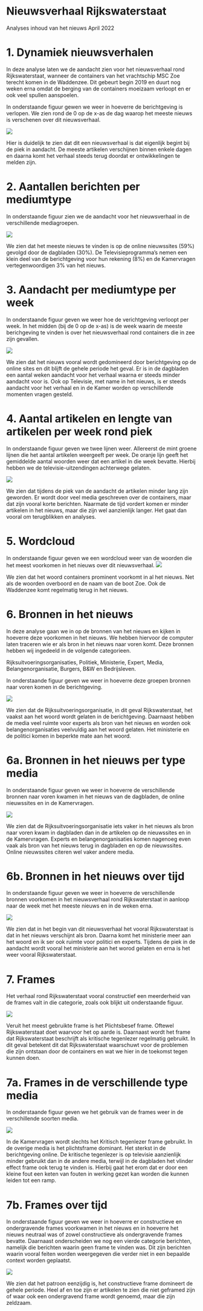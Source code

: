 Nieuwsverhaal Rijkswaterstaat
================
Analyses inhoud van het nieuws
April 2022



# 1. Dynamiek nieuwsverhalen

In deze analyse laten we de aandacht zien voor het nieuwsverhaal rond
Rijkswaterstaat, wanneer de containers van het vrachtschip MSC Zoe
terecht komen in de Waddenzee. Dit gebeurt begin 2019 en duurt nog weken
erna omdat de berging van de containers moeizaam verloopt en er ook veel
spullen aanspoelen.

In onderstaande figuur gewen we weer in hoeverre de berichtgeving is
verlopen. We zien rond de 0 op de x-as de dag waarop het meeste nieuws
is verschenen over dit nieuwsverhaal.

![](0_nieuwsverhalen_rijkswaterstaat_files/figure-gfm/unnamed-chunk-3-1.png)<!-- -->

Hier is duidelijk te zien dat dit een nieuwsverhaal is dat eigenlijk
begint bij de piek in aandacht. De meeste artikelen verschijnen binnen
enkele dagen en daarna komt het verhaal steeds terug doordat er
ontwikkelingen te melden zijn.

# 2. Aantallen berichten per mediumtype

In onderstaande figuur zien we de aandacht voor het nieuwsverhaal in de
verschillende mediagroepen.

![](0_nieuwsverhalen_rijkswaterstaat_files/figure-gfm/unnamed-chunk-4-1.png)<!-- -->

We zien dat het meeste nieuws te vinden is op de online nieuwssites
(59%) gevolgd door de dagbladen (30%). De Televisieprogramma’s nemen een
klein deel van de berichtgeving voor hun rekening (8%) en de Kamervragen
vertegenwoordigen 3% van het nieuws.

# 3. Aandacht per mediumtype per week

In onderstaande figuur geven we weer hoe de verichtgeving verloopt per
week. In het midden (bij de 0 op de x-as) is de week waarin de meeste
berichgeving te vinden is over het nieuwsverhaal rond containers die in
zee zijn gevallen.

![](0_nieuwsverhalen_rijkswaterstaat_files/figure-gfm/unnamed-chunk-5-1.png)<!-- -->

We zien dat het nieuws vooral wordt gedomineerd door berichtgeving op de
online sites en dit blijft de gehele periode het geval. Er is in de
dagbladen een aantal weken aandacht voor het verhaal waarna er steeds
minder aandacht voor is. Ook op Televisie, met name in het nieuws, is er
steeds aandacht voor het verhaal en in de Kamer worden op verschillende
momenten vragen gesteld.

# 4. Aantal artikelen en lengte van artikelen per week rond piek

In onderstaande figuur geven we twee lijnen weer. Allereerst de mint
groene lijnen die het aantal artikelen weergeeft per week. De oranje
lijn geeft het gemiddelde aantal woorden weer dat een artikel in die
week bevatte. Hierbij hebben we de televisie-uitzendingen achterwege
gelaten.

![](0_nieuwsverhalen_rijkswaterstaat_files/figure-gfm/unnamed-chunk-6-1.png)<!-- -->

We zien dat tijdens de piek van de aandacht de artikelen minder lang
zijn geworden. Er wordt door veel media geschreven over de containers,
maar dat zijn vooral korte berichten. Naarmate de tijd vordert komen er
minder artikelen in het nieuws, maar die zijn wel aanzienlijk langer.
Het gaat dan vooral om terugblikken en analyses.

# 5. Wordcloud

In onderstaande figuur geven we een wordcloud weer van de woorden die
het meest voorkomen in het nieuws over dit nieuwsverhaal.
![](0_nieuwsverhalen_rijkswaterstaat_files/figure-gfm/unnamed-chunk-7-1.png)<!-- -->

We zien dat het woord containers prominent voorkomt in al het nieuws.
Net als de woorden overboord en de naam van de boot Zoe. Ook de
Waddenzee komt regelmatig terug in het nieuws.

# 6. Bronnen in het nieuws

In deze analyse gaan we in op de bronnen van het nieuws en kijken in
hoeverre deze voorkomen in het nieuws. We hebben hiervoor de computer
laten traceren wie er als bron in het nieuws naar voren komt. Deze
bronnen hebben wij ingedeeld in de volgende categorieen.

Rijksuitvoeringsorganisaties, Politiek, Ministerie, Expert, Media,
Belangenorganisatie, Burgers, B&W en Bedrijsleven.

In onderstaande figuur geven we weer in hoeverre deze groepen bronnen
naar voren komen in de berichtgeving.

![](0_nieuwsverhalen_rijkswaterstaat_files/figure-gfm/unnamed-chunk-8-1.png)<!-- -->

We zien dat de Rijksuitvoeringsorganisatie, in dit geval
Rijkswaterstaat, het vaakst aan het woord wordt gelaten in de
berichtgeving. Daarnaast hebben de media veel ruimte voor experts als
bron van het nieuws en worden ook belangenorganisaties veelvuldig aan
het woord gelaten. Het ministerie en de politici komen in beperkte mate
aan het woord.

# 6a. Bronnen in het nieuws per type media

In onderstaande figuur geven we weer in hoeverre de verschillende
bronnen naar voren kwamen in het nieuws van de dagbladen, de online
nieuwssites en in de Kamervragen.

![](0_nieuwsverhalen_rijkswaterstaat_files/figure-gfm/unnamed-chunk-9-1.png)<!-- -->

We zien dat de Rijksuitvoeringsorganisatie iets vaker in het nieuws als
bron naar voren kwam in dagbladen dan in de artikelen op de nieuwssites
en in de Kamervragen. Experts en belangenorganisaties komen nagenoeg
even vaak als bron van het nieuws terug in dagbladen en op de
nieuwssites. Online nieuwssites citeren wel vaker andere media.

# 6b. Bronnen in het nieuws over tijd

In onderstaande figuur geven we weer in hoeverre de verschillende
bronnen voorkomen in het nieuwsverhaal rond Rijkswaterstaat in aanloop
naar de week met het meeste nieuws en in de weken erna.

![](0_nieuwsverhalen_rijkswaterstaat_files/figure-gfm/unnamed-chunk-10-1.png)<!-- -->

We zien dat in het begin van dit nieuwsverhaal het vooral
Rijkswaterstaat is dat in het nieuws verschijnt als bron. Daarna komt
het ministerie meer aan het woord en ik ser ook ruimte voor politici en
experts. Tijdens de piek in de aandacht wordt vooral het ministerie aan
het worod gelaten en erna is het weer vooral Rijkswaterstaat.

# 7. Frames

Het verhaal rond Rijkswaterstaat vooral constructief een meerderheid van
de frames valt in die categorie, zoals ook blijkt uit onderstaande
figuur.

![](0_nieuwsverhalen_rijkswaterstaat_files/figure-gfm/unnamed-chunk-11-1.png)<!-- -->

Veruit het meest gebruikte frame is het Plichtsbesef frame. Oftewel
Rijkswaterstaat doet waarvoor het op aarde is. Daarnaast wordt het frame
dat Rijkswaterstaat beschrijft als kritische tegenlezer regelmatig
gebruikt. In dit geval betekent dit dat Rijkswaterstaat waarschuwt voor
de problemen die zijn ontstaan door de containers en wat we hier in de
toekomst tegen kunnen doen.

# 7a. Frames in de verschillende type media

In onderstaande figuur geven we het gebruik van de frames weer in de
verschillende soorten media.

![](0_nieuwsverhalen_rijkswaterstaat_files/figure-gfm/unnamed-chunk-12-1.png)<!-- -->

In de Kamervragen wordt slechts het Kritisch tegenlezer frame gebruikt.
In de overige media is het plichtsframe dominant. Het sterkst in de
berichtgeving online. De kritische tegenlezer is op televisie
aanzienlijk minder gebruikt dan in de andere media, terwijl in de
dagbladen het vlinder effect frame ook terug te vinden is. Hierbij gaat
het erom dat er door een kleine fout een keten van fouten in werking
gezet kan worden die kunnen leiden tot een ramp.

# 7b. Frames over tijd

In onderstaande figuur geven we weer in hoeverre er constructieve en
ondergravende frames voorkwamen in het nieuws en in hoeverre het nieuws
neutraal was of zowel constructieve als ondergravende frames bevatte.
Daarnaast onderscheiden we nog een vierde categorie berichten, namelijk
die berichten waarin geen frame te vinden was. Dit zijn berichten waarin
vooral feiten worden weergegeven die verder niet in een bepaalde context
worden geplaatst.

![](0_nieuwsverhalen_rijkswaterstaat_files/figure-gfm/unnamed-chunk-13-1.png)<!-- -->

We zien dat het patroon eenzijdig is, het constructieve frame domineert
de gehele periode. Heel af en toe zijn er artikelen te zien die niet
geframed zijn of waar ook een ondergravend frame wordt genoemd, maar die
zijn zeldzaam.
